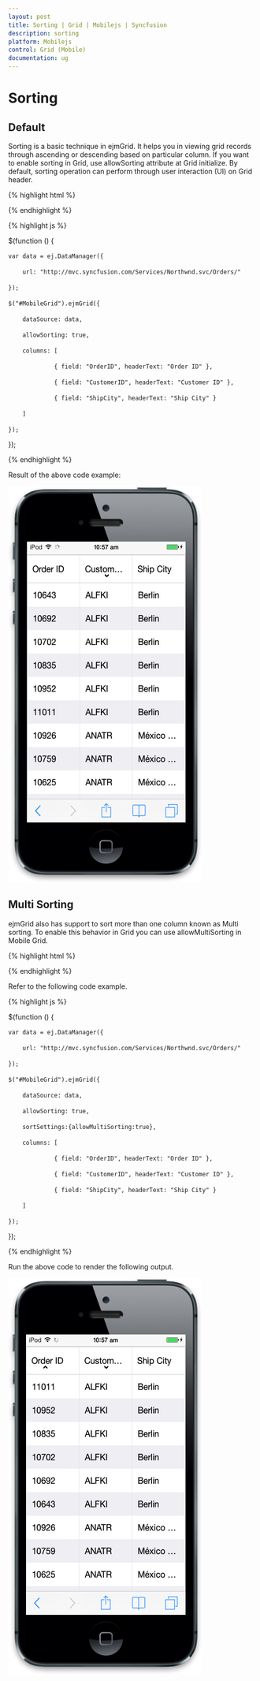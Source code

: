 ```yaml
---
layout: post
title: Sorting | Grid | Mobilejs | Syncfusion
description: sorting 
platform: Mobilejs
control: Grid (Mobile)
documentation: ug
---
```


# Sorting 

## Default

Sorting is a basic technique in ejmGrid. It helps you in viewing grid records through ascending or descending based on particular column. If you want to enable sorting in Grid, use allowSorting attribute at Grid initialize. By default, sorting operation can perform through user interaction (UI) on Grid header.

{% highlight html %}

<div id="MobileGrid"> </div>

{% endhighlight %}

{% highlight js %}

$(function () {

	var data = ej.DataManager({

		url: "http://mvc.syncfusion.com/Services/Northwnd.svc/Orders/"

	});

	$("#MobileGrid").ejmGrid({

		dataSource: data,

		allowSorting: true,

		columns: [

				 { field: "OrderID", headerText: "Order ID" },

				 { field: "CustomerID", headerText: "Customer ID" },

				 { field: "ShipCity", headerText: "Ship City" }

		]

	});

});

{% endhighlight %}

Result of the above code example:

![](Sorting_images/Sorting_img1.png)

## Multi Sorting

ejmGrid also has support to sort more than one column known as Multi sorting. To enable this behavior in Grid you can use allowMultiSorting in Mobile Grid. 

{% highlight html %}

<div id="MobileGrid"> </div>

{% endhighlight %}

Refer to the following code example.

{% highlight js %}

$(function () {

	var data = ej.DataManager({

		url: "http://mvc.syncfusion.com/Services/Northwnd.svc/Orders/"

	});

	$("#MobileGrid").ejmGrid({

		dataSource: data,

		allowSorting: true, 

		sortSettings:{allowMultiSorting:true},

		columns: [

				 { field: "OrderID", headerText: "Order ID" },

				 { field: "CustomerID", headerText: "Customer ID" },

				 { field: "ShipCity", headerText: "Ship City" }

		]

	});

});

{% endhighlight %}

Run the above code to render the following output.

![](Sorting_images/Sorting_img2.png)